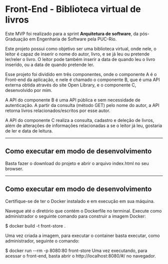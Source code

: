 # Front-End - Biblioteca virtual de livros

Este MVP foi realizado para a sprint **Arquitetura de software**, da pós-Graduação em Engenharia de Software pela PUC-Rio.

Este projeto possui como objetivo ser uma biblioteca virtual, onde nele, o leitor é capaz de inserir o nome do autor, livro, e se já leu ou pretende ler/reler o livro. O leitor pode também inserir a data de quando leu o livro inserido, ou a data de quando pretende ler.

Esse projeto foi dividido em três componentes, onde o componente A é o Front-end da aplicação, e nele é chamado o componente B, que é uma API externa obtida através do site Open Library, e o componente C, desenvolvido por mim.

A API do componente B é uma API pública e sem necessidade de autenticação. A partir da consulta (método GET) pelo nome do autor, a API retorna livros relacionados/escritos por esse autor.

A API do componente C realiza a consulta, cadastro e deleção de livros, além de alterações de informações relacionadas a se o leitor já leu, gostaria de ler e data de leitura.

---
## Como executar em modo de desenvolvimento

Basta fazer o download do projeto e abrir o arquivo index.html no seu browser.

---
## Como executar em modo de desenvolvimento

Certifique-se de ter o Docker instalado e em execução em sua máquina.

Navegue até o diretório que contém o Dockerfile no terminal. Execute como administrador o seguinte comando para construir a imagem Docker:

$ docker build -t front-store .

Uma vez criada a imagem, para executar o container basta executar, como administrador, seguinte o comando:

$ docker run --rm -p 8080:80 front-store
Uma vez executando, para acessar o front-end, basta abrir o http://localhost:8080/#/ no navegador.
